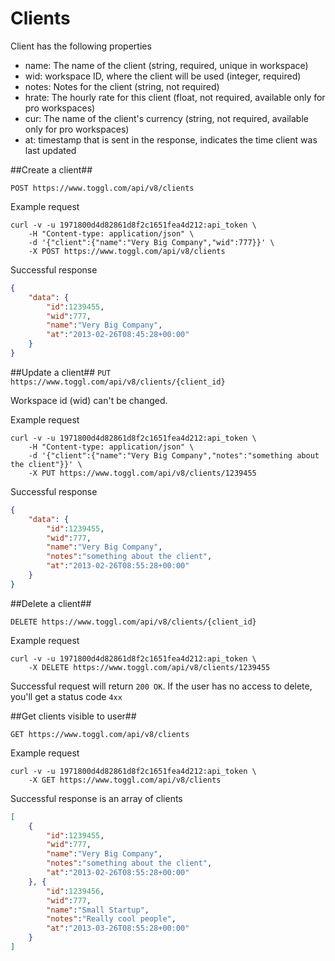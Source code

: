 Clients
====================

Client has the following properties
* name: The name of the client (string, required, unique in workspace)
* wid: workspace ID, where the client will be used (integer, required)
* notes: Notes for the client (string, not required)
* hrate: The hourly rate for this client (float, not required, available only for pro workspaces)
* cur: The name of the client's currency (string, not required, available only for pro workspaces)
* at: timestamp that is sent in the response, indicates the time client was last updated

##Create a client##

`POST https://www.toggl.com/api/v8/clients`

Example request

```shell
curl -v -u 1971800d4d82861d8f2c1651fea4d212:api_token \
	-H "Content-type: application/json" \
	-d '{"client":{"name":"Very Big Company","wid":777}}' \
	-X POST https://www.toggl.com/api/v8/clients

```

Successful response
```json
{
	"data": {
		"id":1239455,
		"wid":777,
		"name":"Very Big Company",
		"at":"2013-02-26T08:45:28+00:00"
	}
}
```

##Update a client##
`PUT https://www.toggl.com/api/v8/clients/{client_id}`

Workspace id (wid) can't be changed.

Example request
```shell
curl -v -u 1971800d4d82861d8f2c1651fea4d212:api_token \
	-H "Content-type: application/json" \
	-d '{"client":{"name":"Very Big Company","notes":"something about the client"}}' \
	-X PUT https://www.toggl.com/api/v8/clients/1239455
```

Successful response
```json
{
	"data": {
		"id":1239455,
		"wid":777,
		"name":"Very Big Company",
		"notes":"something about the client",
		"at":"2013-02-26T08:55:28+00:00"
	}
}
```

##Delete a client##

`DELETE https://www.toggl.com/api/v8/clients/{client_id}`

Example request
```shell
curl -v -u 1971800d4d82861d8f2c1651fea4d212:api_token \
	-X DELETE https://www.toggl.com/api/v8/clients/1239455
```

Successful request will return `200 OK`. If the user has no access to delete, you'll get a status code `4xx`

##Get clients visible to user##

`GET https://www.toggl.com/api/v8/clients`

Example request
```shell
curl -v -u 1971800d4d82861d8f2c1651fea4d212:api_token \
	-X GET https://www.toggl.com/api/v8/clients
```

Successful response is an array of clients
```json
[
	{
		"id":1239455,
		"wid":777,
		"name":"Very Big Company",
		"notes":"something about the client",
		"at":"2013-02-26T08:55:28+00:00"
	}, {
		"id":1239456,
		"wid":777,
		"name":"Small Startup",
		"notes":"Really cool people",
		"at":"2013-03-26T08:55:28+00:00"
	}
]
```